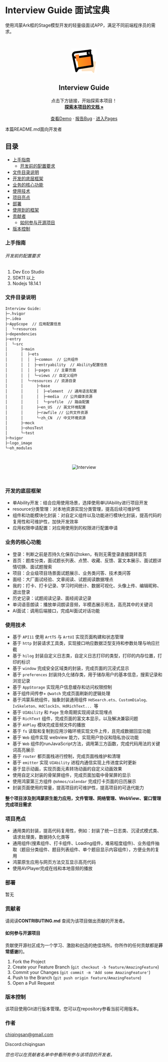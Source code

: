 # Interview Guide 面试宝典

使用鸿蒙Ark框的Stage模型开发的轻量级面试APP，满足不同前端程序员的需求。







<!-- PROJECT LOGO -->
<br />

<p align="center">
  <a href="https://gitee.com/chiqingsan/my-harmony-project">
    <img src="./logo_image/logo.png" alt="Logo" width="80" height="80">
  </a>
<h2 align="center">Interview Guide</h2>
  <p align="center">
    点击下方链接，开始探索本项目！
    <br />
    <a href="https://gitee.com/chiqingsan/interview-guide"><strong>探索本项目的文档 »</strong></a>
    <br />
    <br />
    <a href="https://gitee.com/chiqingsan/interview-guide">查看Demo</a>
    ·
    <a href="https://gitee.com/chiqingsan/interview-guide/issues">报告Bug</a>
    ·
    <a href="./entry/src/main/ets">进入Pages</a>
  </p>

</p>


本篇README.md面向开发者

## 目录

- [上手指南](#上手指南)
    - [开发前的配置要求](#开发前的配置要求)
- [文件目录说明](#文件目录说明)
- [开发的底层框架](#开发的底层框架)
- [业务的核心功能](#业务的核心功能)
- [使用技术](#使用技术)
- [项目亮点](#项目亮点)
- [部署](#部署)
- [使用到的框架](#使用到的框架)
- [贡献者](#贡献者)
    - [如何参与开源项目](#如何参与开源项目)
- [版本控制](#版本控制)

### 上手指南

###### 开发前的配置要求

1. Dev Eco Studio
2. SDK11 以上
3. Nodejs 18.14.1

### 文件目录说明

```
Interview Guide:
├─.hvigor
├─.idea
├─AppScope  // 应用配置信息
│  └─resources
├─dependencies
├─entry
│  └─src
│      ├─main
│      │  ├─ets
│      │  │  ├─common  // 公共组件
│      │  │  ├─entryability  // Ability配置信息
│      │  │  ├─pages  // 主要页面
│      │  │  └─views // 自定义组件
│      │  └─resources // 资源目录
│      │      ├─base
│      │      │  ├─element  // 通用语言配置
│      │      │  ├─media  // 公共媒体资源
│      │      │  └─profile  // 路由配置
│      │      ├─en_US  // 英文环境配置
│      │      ├─rawfile // 公共文件资源
│      │      └─zh_CN  // 中文环境资源
│      ├─mock
│      ├─ohosTest
│      └─test
├─hvigor
├─logo_image
└─oh_modules

```

<br>
<p align="center">
    <img src="./logo_image/Interview.gif" alt="Interview" width="280">
</p>
<br>


### 开发的底层框架

- 单Ability开发：结合应用使用场景，选择使用单UIAbility进行项目开发
- resource分类管理：对本地资源实现分类管理，提高后续可维护性
- 组件和功能模块化封装：对自定义组件以及功能进行模块化封装，提高代码的复用性和可维护性，加快开发效率
- 应用权限申请配置：对应用使用到的权限进行配置申请



### 业务的核心功能

- 登录：判断之前是否持久化保存过token，有则无需登录直接跳转首页
- 首页：题库分类，面试题长列表、点赞、收藏、反馈、富文本展示、面试题详情切换、面试题搜索
- 项目：企业级项目场景面试题展示、业务类问答、技术类问答
- 面经：大厂面试经验、文章阅读、试题阅读数据埋点
- 我的：打卡、打卡记录、学习时间统计、数据可视化、头像上传、编辑昵称、退出登录
- 历史记录：试题阅读记录、面经阅读记录
- 单词语音朗读：播放单词朗读音频，半模态展示用法，高亮其中的关键词
- AI面试：调用后端接口，完成AI面试对话功能



### 使用技术

- 基于 `API11` 使用 `ArtTS` 与 `ArtUI` 实现页面构建和状态管理
- 基于 `http` 封装请求工具类，实现接口响应数据泛型支持和参数处理与响应拦截
- 基于 `hilog` 封装自定义日志类，自定义日志打印的类型，打印的内存位置，打印的标识
- 基于 `window` 完成安全区域类的封装，完成页面的沉浸式显示
- 基于 `preferences` 封装持久化储存类，用于储存用户的基本信息，搜索记录和浏览记录
- 基于 `AppStorage` 实现用户信息缓存和访问权限控制
- 基于组件间传参+ `@watch` 完成页面刷新的逻辑处理
- 基于鸿蒙系统组件，抽象封装通用组件 `HdSearch.ets、CustomDialog、IvSkeleton、HdClockIn、HdRichText... `等
- 基于 `UIAbility` 和 `Page` 生命周期实现阅读实现埋点
- 基于 `RichText` 组件，完成页面的富文本显示，以及解决兼容问题
- 基于 `AVPlay` 模块完成音频文件的播放
- 基于 `fs` 读取和复制到应用沙箱环境实现文件上传，且完成数据回显功能
- 基于 `Web` 组件实现 webview 能力，实现用户协议和隐私协议功能
- 基于 `Web` 组件的runJavaScript方法，调用第三方函数，完成代码用法的关键词高亮展示
- 基于 `router` 都页面栈进行控制，完成页面栈维护和清理
- 基于 `emitter` 实现 `UIAbility` 进程内通信实现上传进度实时更新
- 基于显示动画，实现页面元素转场动画的自定义动画效果
- 使用自定义封装的骨架屏组件，完成页面加载中骨架屏的显示
- 使用鸿蒙第三方组件 `@ohmos/calendar` 完成打卡页面的日历展示
- 封装页面使用的常量，提高项目的可维护性，提高项目的可迭代能力

**整个项目涉及到鸿蒙原生能力应用，文件管理、网络管理、WebView、窗口管理完成项目需求**



### 项目亮点

- 通用类的封装，提高代码复用性，例如：封装了统一日志类、沉浸式模式类、请求处理类，数据持久化类等
- 通用组件(搜素组件、打卡组件、Loading组件，难易程度组件)、业务组件抽取（题目分类组件、题目列表组件、单个题目显示内容组件），方便业务的复用
- 鸿蒙原生应用与网页方法交互显示高亮代码
- 使用AVPlayer完成在线和本地音频的播放



### 部署

暂无

### 贡献者

请阅读**CONTRIBUTING.md** 查阅为该项目做出贡献的开发者。

#### 如何参与开源项目

贡献使开源社区成为一个学习、激励和创造的绝佳场所。你所作的任何贡献都是**非常感谢**的。

1. Fork the Project
2. Create your Feature Branch (`git checkout -b feature/AmazingFeature`)
3. Commit your Changes (`git commit -m 'Add some AmazingFeature'`)
4. Push to the Branch (`git push origin feature/AmazingFeature`)
5. Open a Pull Request

### 版本控制

该项目使用Git进行版本管理。您可以在repository参看当前可用版本。

### 作者

chiqingsan@gmail.com

Discord:chiqingsan

*您也可以在贡献者名单中参看所有参与该项目的开发者。*